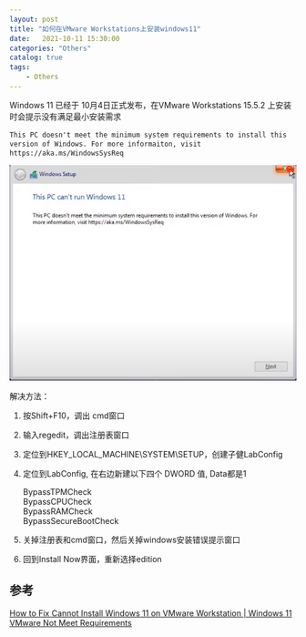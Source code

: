```yaml
---                
layout: post                
title: "如何在VMware Workstations上安装windows11" 
date:   2021-10-11 15:30:00                 
categories: "Others"                
catalog: true                
tags:                 
    - Others                
---      
```


Windows 11 已经于 10月4日正式发布，在VMware Workstations 15.5.2 上安装时会提示没有满足最小安装需求

    This PC doesn't meet the minimum system requirements to install this version of Windows. For more informaiton, visit https://aka.ms/WindowsSysReq


![img](https://github.com/kerwenzhang/kerwenzhang.github.io/blob/master/_posts/image/win11.png?raw=true)  


解决方法：
1. 按Shift+F10，调出 cmd窗口  
2. 输入regedit，调出注册表窗口  
3. 定位到HKEY_LOCAL_MACHINE\SYSTEM\SETUP，创建子健LabConfig  
4. 定位到LabConfig, 在右边新建以下四个 DWORD 值, Data都是1  

    BypassTPMCheck  
    BypassCPUCheck  
    BypassRAMCheck  
    BypassSecureBootCheck  

5. 关掉注册表和cmd窗口，然后关掉windows安装错误提示窗口  
6. 回到Install Now界面，重新选择edition  

## 参考
[How to Fix Cannot Install Windows 11 on VMware Workstation | Windows 11 VMware Not Meet Requirements](https://www.youtube.com/watch?v=sCLJYNI77Bk&ab_channel=TeeVee)  